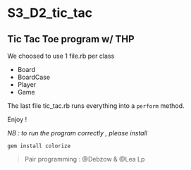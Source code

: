 # S3_D2_tic_tac

## Tic Tac Toe program w/ THP

We choosed to use 1 file.rb per class

-  Board
-  BoardCase
-  Player
-  Game

The last file tic_tac.rb runs everything into a `perform` method.

Enjoy !



*NB : to run the program correctly , please install*

`gem install colorize`




> Pair programming : @Debzow & @Lea Lp
